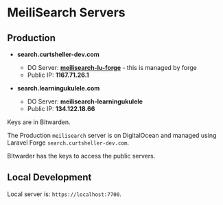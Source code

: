 # MeiliSearch Servers

## Production
- **search.curtsheller-dev.com**
	- DO Server: [**meilisearch-lu-forge**](https://forge.laravel.com/servers/504669#/websites) - this is managed by forge
	- Public IP: **1167.71.26.1**

- **search.learningukulele.com**
	- DO Server: **meilisearch-learningukulele**
	- Public IP: **134.122.18.66**

Keys are in Bitwarden.

The Production `meilisearch` server is on DigitalOcean and managed using Laravel Forge `search.curtsheller-dev.com`.

BItwarder has the keys to access the public servers.


## Local Development
Local server is: `https://localhost:7700`.
